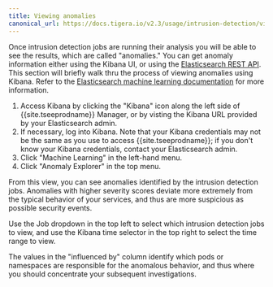 ```yaml
---
title: Viewing anomalies
canonical_url: https://docs.tigera.io/v2.3/usage/intrusion-detection/viewing-anomalies
---
```


Once intrusion detection jobs are running their analysis you will be able to see the results, which are called 
"anomalies."  You can get anomaly information either using the Kibana UI, or using the [Elasticsearch REST API].  
This section will briefly walk thru the process of viewing anomalies using Kibana. Refer to the 
[Elasticsearch machine learning documentation] for more information.

1. Access Kibana by clicking the "Kibana" icon along the left side of {{site.tseeprodname}} Manager, or by visting
   the Kibana URL provided by your Elasticsearch admin.
1. If necessary, log into Kibana. Note that your Kibana credentials may not be the same as you use to access
   {{site.tseeprodname}}; if you don't know your Kibana credentials, contact your Elasticsearch admin.
1. Click "Machine Learning" in the left-hand menu.
1. Click "Anomaly Explorer" in the top menu.

From this view, you can see anomalies identified by the intrusion detection jobs.  Anomalies with higher
severity scores deviate more extremely from the typical behavior of your services, and thus are more suspicious
as possible security events.

Use the Job dropdown in the top left to select which intrusion detection jobs to view, and use the Kibana time
selector in the top right to select the time range to view.

The values in the "influenced by" column identify which pods or namespaces are responsible for the anomalous
behavior, and thus where you should concentrate your subsequent investigations.

[Elasticsearch REST API]: https://www.elastic.co/guide/en/elasticsearch/reference/6.4/ml-apis.html
[Elasticsearch machine learning documentation]: https://www.elastic.co/guide/en/elastic-stack-overview/6.4/xpack-ml.html
